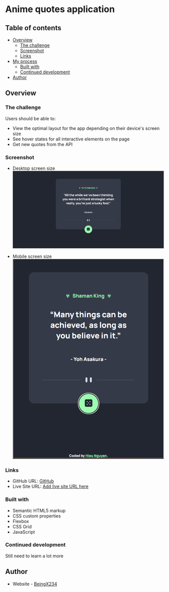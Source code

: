# Anime quotes application

## Table of contents

- [Overview](#overview)
  - [The challenge](#the-challenge)
  - [Screenshot](#screenshot)
  - [Links](#links)
- [My process](#my-process)
  - [Built with](#built-with)
  - [Continued development](#continued-development)
- [Author](#author)

## Overview

### The challenge

Users should be able to:

- View the optimal layout for the app depending on their device's screen size
- See hover states for all interactive elements on the page
- Get new quotes from the API

### Screenshot
- Desktop screen size                     
![](/images/desktop.png)

- Mobile screen size                            
![](/images/mobile.png)

### Links

- GitHub URL: [GitHub](https://github.com/BeingX234/Anime-Quotes-App)
- Live Site URL: [Add live site URL here](https://your-live-site-url.com)

### Built with

- Semantic HTML5 markup
- CSS custom properties
- Flexbox
- CSS Grid
- JavaScript

### Continued development

Still need to learn a lot more


## Author

- Website - [BeingX234](https://github.com/BeingX234)


